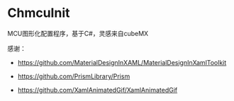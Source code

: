 # ChmcuInit

MCU图形化配置程序，基于C#，灵感来自cubeMX



感谢：

-   https://github.com/MaterialDesignInXAML/MaterialDesignInXamlToolkit

-   https://github.com/PrismLibrary/Prism
-   https://github.com/XamlAnimatedGif/XamlAnimatedGif